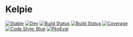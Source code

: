 # Kelpie

[![Stable](https://img.shields.io/badge/docs-stable-blue.svg)](https://MillironX.github.io/Kelpie.jl/stable)
[![Dev](https://img.shields.io/badge/docs-dev-blue.svg)](https://MillironX.github.io/Kelpie.jl/dev)
[![Build Status](https://github.com/MillironX/Kelpie.jl/actions/workflows/CI.yml/badge.svg?branch=master)](https://github.com/MillironX/Kelpie.jl/actions/workflows/CI.yml?query=branch%3Amaster)
[![Build Status](https://github.com/MillironX/Kelpie.jl/badges/master/pipeline.svg)](https://github.com/MillironX/Kelpie.jl/pipelines)
[![Coverage](https://codecov.io/gh/MillironX/Kelpie.jl/branch/master/graph/badge.svg)](https://codecov.io/gh/MillironX/Kelpie.jl)
[![Code Style: Blue](https://img.shields.io/badge/code%20style-blue-4495d1.svg)](https://github.com/invenia/BlueStyle)
[![PkgEval](https://JuliaCI.github.io/NanosoldierReports/pkgeval_badges/K/Kelpie.svg)](https://JuliaCI.github.io/NanosoldierReports/pkgeval_badges/report.html)
